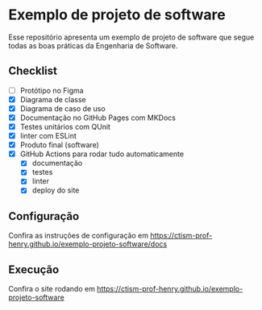 # Exemplo de projeto de software

Esse repositório apresenta um exemplo de projeto de software que segue todas as boas práticas da Engenharia de Software.

## Checklist

- [ ] Protótipo no Figma
- [x] Diagrama de classe
- [x] Diagrama de caso de uso
- [x] Documentação no GitHub Pages com MKDocs
- [x] Testes unitários com QUnit
- [x] linter com ESLint 
- [x] Produto final (software)
- [x] GitHub Actions para rodar tudo automaticamente
  - [x] documentação
  - [x] testes
  - [x] linter
  - [x] deploy do site

## Configuração

Confira as instruções de configuração em https://ctism-prof-henry.github.io/exemplo-projeto-software/docs

## Execução

Confira o site rodando em https://ctism-prof-henry.github.io/exemplo-projeto-software
